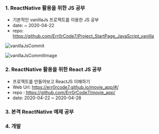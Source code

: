 ### 1. ReactNative 활용을 위한 JS 공부

- 기본적인 vanillaJs 프로젝트를 이용한 JS 공부
- date: ~ 2020-04-22
- repo: https://github.com/Err0rCode7/Project_StartPage_JavaScript_vanilla

![vanillaJsCommit](https://user-images.githubusercontent.com/48249549/80568972-e13b9e00-8a32-11ea-9b9a-279f8514bb90.png)

![vanillaJsCommitImage](https://user-images.githubusercontent.com/48249549/80569071-1c3dd180-8a33-11ea-8b45-dfbe864b3682.png)


### 2. ReactNative 활용을 위한 React JS 공부

- 프로젝트를 만들어보고 ReactJS 이해하기
- Web Url: https://err0rcode7.github.io/movie_app/#/
- repo : https://github.com/Err0rCode7/movie_app/
- date: 2020-04-22 ~ 2020-04-28

### 3. 본격 ReactNative 예제 공부


### 4. 개발